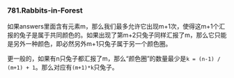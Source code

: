 ### 781.Rabbits-in-Forest

如果answers里面含有元素m，那么我们最多允许它出现m+1次，使得这m+1个汇报的兔子是属于共同颜色的。如果出现了第m+2只兔子同样汇报了m，那么它只能是另外一种颜色，即必然另外m+1只兔子属于另一个颜色圈。

更一般的，如果有n只兔子都汇报了m，那么“颜色圈”的数量最少是```k = (n-1) / (m+1) + 1```。那么对应有```(m+1)*k```只兔子。
